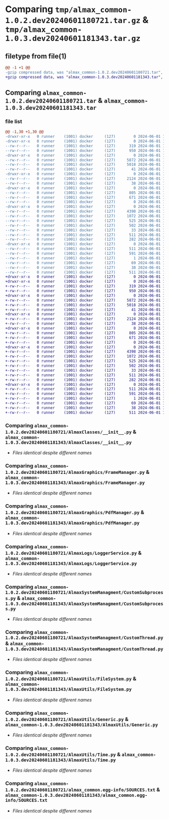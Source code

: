 # Comparing `tmp/almax_common-1.0.2.dev20240601180721.tar.gz` & `tmp/almax_common-1.0.3.dev20240601181343.tar.gz`

## filetype from file(1)

```diff
@@ -1 +1 @@
-gzip compressed data, was "almax_common-1.0.2.dev20240601180721.tar", last modified: Sat Jun  1 18:07:24 2024, max compression
+gzip compressed data, was "almax_common-1.0.3.dev20240601181343.tar", last modified: Sat Jun  1 18:13:45 2024, max compression
```

## Comparing `almax_common-1.0.2.dev20240601180721.tar` & `almax_common-1.0.3.dev20240601181343.tar`

### file list

```diff
@@ -1,30 +1,30 @@
-drwxr-xr-x   0 runner    (1001) docker     (127)        0 2024-06-01 18:07:24.272412 almax_common-1.0.2.dev20240601180721/
-drwxr-xr-x   0 runner    (1001) docker     (127)        0 2024-06-01 18:07:24.268412 almax_common-1.0.2.dev20240601180721/AlmaxClasses/
--rw-r--r--   0 runner    (1001) docker     (127)      319 2024-06-01 18:07:19.000000 almax_common-1.0.2.dev20240601180721/AlmaxClasses/Result.py
--rw-r--r--   0 runner    (1001) docker     (127)      950 2024-06-01 18:07:19.000000 almax_common-1.0.2.dev20240601180721/AlmaxClasses/__init__.py
-drwxr-xr-x   0 runner    (1001) docker     (127)        0 2024-06-01 18:07:24.268412 almax_common-1.0.2.dev20240601180721/AlmaxGraphics/
--rw-r--r--   0 runner    (1001) docker     (127)     5872 2024-06-01 18:07:19.000000 almax_common-1.0.2.dev20240601180721/AlmaxGraphics/FrameManager.py
--rw-r--r--   0 runner    (1001) docker     (127)     5018 2024-06-01 18:07:19.000000 almax_common-1.0.2.dev20240601180721/AlmaxGraphics/PdfManager.py
--rw-r--r--   0 runner    (1001) docker     (127)       41 2024-06-01 18:07:19.000000 almax_common-1.0.2.dev20240601180721/AlmaxGraphics/__init__.py
-drwxr-xr-x   0 runner    (1001) docker     (127)        0 2024-06-01 18:07:24.272412 almax_common-1.0.2.dev20240601180721/AlmaxLogs/
--rw-r--r--   0 runner    (1001) docker     (127)     2124 2024-06-01 18:07:19.000000 almax_common-1.0.2.dev20240601180721/AlmaxLogs/LoggerService.py
--rw-r--r--   0 runner    (1001) docker     (127)       38 2024-06-01 18:07:19.000000 almax_common-1.0.2.dev20240601180721/AlmaxLogs/__init__.py
-drwxr-xr-x   0 runner    (1001) docker     (127)        0 2024-06-01 18:07:24.272412 almax_common-1.0.2.dev20240601180721/AlmaxSystemManagment/
--rw-r--r--   0 runner    (1001) docker     (127)      805 2024-06-01 18:07:19.000000 almax_common-1.0.2.dev20240601180721/AlmaxSystemManagment/CustomSubprocess.py
--rw-r--r--   0 runner    (1001) docker     (127)      671 2024-06-01 18:07:19.000000 almax_common-1.0.2.dev20240601180721/AlmaxSystemManagment/CustomThread.py
--rw-r--r--   0 runner    (1001) docker     (127)        0 2024-06-01 18:07:19.000000 almax_common-1.0.2.dev20240601180721/AlmaxSystemManagment/__init__.py
-drwxr-xr-x   0 runner    (1001) docker     (127)        0 2024-06-01 18:07:24.272412 almax_common-1.0.2.dev20240601180721/AlmaxUtils/
--rw-r--r--   0 runner    (1001) docker     (127)     4398 2024-06-01 18:07:19.000000 almax_common-1.0.2.dev20240601180721/AlmaxUtils/FileSystem.py
--rw-r--r--   0 runner    (1001) docker     (127)     1072 2024-06-01 18:07:19.000000 almax_common-1.0.2.dev20240601180721/AlmaxUtils/Generic.py
--rw-r--r--   0 runner    (1001) docker     (127)      525 2024-06-01 18:07:19.000000 almax_common-1.0.2.dev20240601180721/AlmaxUtils/Time.py
--rw-r--r--   0 runner    (1001) docker     (127)      502 2024-06-01 18:07:19.000000 almax_common-1.0.2.dev20240601180721/AlmaxUtils/Xml.py
--rw-r--r--   0 runner    (1001) docker     (127)       33 2024-06-01 18:07:19.000000 almax_common-1.0.2.dev20240601180721/AlmaxUtils/__init__.py
--rw-r--r--   0 runner    (1001) docker     (127)      511 2024-06-01 18:07:24.272412 almax_common-1.0.2.dev20240601180721/PKG-INFO
--rw-r--r--   0 runner    (1001) docker     (127)      282 2024-06-01 18:07:19.000000 almax_common-1.0.2.dev20240601180721/README.md
-drwxr-xr-x   0 runner    (1001) docker     (127)        0 2024-06-01 18:07:24.272412 almax_common-1.0.2.dev20240601180721/almax_common.egg-info/
--rw-r--r--   0 runner    (1001) docker     (127)      511 2024-06-01 18:07:24.000000 almax_common-1.0.2.dev20240601180721/almax_common.egg-info/PKG-INFO
--rw-r--r--   0 runner    (1001) docker     (127)      591 2024-06-01 18:07:24.000000 almax_common-1.0.2.dev20240601180721/almax_common.egg-info/SOURCES.txt
--rw-r--r--   0 runner    (1001) docker     (127)        1 2024-06-01 18:07:24.000000 almax_common-1.0.2.dev20240601180721/almax_common.egg-info/dependency_links.txt
--rw-r--r--   0 runner    (1001) docker     (127)       69 2024-06-01 18:07:24.000000 almax_common-1.0.2.dev20240601180721/almax_common.egg-info/top_level.txt
--rw-r--r--   0 runner    (1001) docker     (127)       38 2024-06-01 18:07:24.272412 almax_common-1.0.2.dev20240601180721/setup.cfg
--rw-r--r--   0 runner    (1001) docker     (127)      511 2024-06-01 18:07:19.000000 almax_common-1.0.2.dev20240601180721/setup.py
+drwxr-xr-x   0 runner    (1001) docker     (127)        0 2024-06-01 18:13:45.977513 almax_common-1.0.3.dev20240601181343/
+drwxr-xr-x   0 runner    (1001) docker     (127)        0 2024-06-01 18:13:45.973513 almax_common-1.0.3.dev20240601181343/AlmaxClasses/
+-rw-r--r--   0 runner    (1001) docker     (127)      319 2024-06-01 18:13:41.000000 almax_common-1.0.3.dev20240601181343/AlmaxClasses/Result.py
+-rw-r--r--   0 runner    (1001) docker     (127)      950 2024-06-01 18:13:41.000000 almax_common-1.0.3.dev20240601181343/AlmaxClasses/__init__.py
+drwxr-xr-x   0 runner    (1001) docker     (127)        0 2024-06-01 18:13:45.973513 almax_common-1.0.3.dev20240601181343/AlmaxGraphics/
+-rw-r--r--   0 runner    (1001) docker     (127)     5872 2024-06-01 18:13:41.000000 almax_common-1.0.3.dev20240601181343/AlmaxGraphics/FrameManager.py
+-rw-r--r--   0 runner    (1001) docker     (127)     5018 2024-06-01 18:13:41.000000 almax_common-1.0.3.dev20240601181343/AlmaxGraphics/PdfManager.py
+-rw-r--r--   0 runner    (1001) docker     (127)       41 2024-06-01 18:13:41.000000 almax_common-1.0.3.dev20240601181343/AlmaxGraphics/__init__.py
+drwxr-xr-x   0 runner    (1001) docker     (127)        0 2024-06-01 18:13:45.973513 almax_common-1.0.3.dev20240601181343/AlmaxLogs/
+-rw-r--r--   0 runner    (1001) docker     (127)     2124 2024-06-01 18:13:41.000000 almax_common-1.0.3.dev20240601181343/AlmaxLogs/LoggerService.py
+-rw-r--r--   0 runner    (1001) docker     (127)       38 2024-06-01 18:13:41.000000 almax_common-1.0.3.dev20240601181343/AlmaxLogs/__init__.py
+drwxr-xr-x   0 runner    (1001) docker     (127)        0 2024-06-01 18:13:45.973513 almax_common-1.0.3.dev20240601181343/AlmaxSystemManagment/
+-rw-r--r--   0 runner    (1001) docker     (127)      805 2024-06-01 18:13:41.000000 almax_common-1.0.3.dev20240601181343/AlmaxSystemManagment/CustomSubprocess.py
+-rw-r--r--   0 runner    (1001) docker     (127)      671 2024-06-01 18:13:41.000000 almax_common-1.0.3.dev20240601181343/AlmaxSystemManagment/CustomThread.py
+-rw-r--r--   0 runner    (1001) docker     (127)        0 2024-06-01 18:13:41.000000 almax_common-1.0.3.dev20240601181343/AlmaxSystemManagment/__init__.py
+drwxr-xr-x   0 runner    (1001) docker     (127)        0 2024-06-01 18:13:45.973513 almax_common-1.0.3.dev20240601181343/AlmaxUtils/
+-rw-r--r--   0 runner    (1001) docker     (127)     4398 2024-06-01 18:13:41.000000 almax_common-1.0.3.dev20240601181343/AlmaxUtils/FileSystem.py
+-rw-r--r--   0 runner    (1001) docker     (127)     1072 2024-06-01 18:13:41.000000 almax_common-1.0.3.dev20240601181343/AlmaxUtils/Generic.py
+-rw-r--r--   0 runner    (1001) docker     (127)      525 2024-06-01 18:13:41.000000 almax_common-1.0.3.dev20240601181343/AlmaxUtils/Time.py
+-rw-r--r--   0 runner    (1001) docker     (127)      502 2024-06-01 18:13:41.000000 almax_common-1.0.3.dev20240601181343/AlmaxUtils/Xml.py
+-rw-r--r--   0 runner    (1001) docker     (127)       33 2024-06-01 18:13:41.000000 almax_common-1.0.3.dev20240601181343/AlmaxUtils/__init__.py
+-rw-r--r--   0 runner    (1001) docker     (127)      511 2024-06-01 18:13:45.977513 almax_common-1.0.3.dev20240601181343/PKG-INFO
+-rw-r--r--   0 runner    (1001) docker     (127)      282 2024-06-01 18:13:41.000000 almax_common-1.0.3.dev20240601181343/README.md
+drwxr-xr-x   0 runner    (1001) docker     (127)        0 2024-06-01 18:13:45.977513 almax_common-1.0.3.dev20240601181343/almax_common.egg-info/
+-rw-r--r--   0 runner    (1001) docker     (127)      511 2024-06-01 18:13:45.000000 almax_common-1.0.3.dev20240601181343/almax_common.egg-info/PKG-INFO
+-rw-r--r--   0 runner    (1001) docker     (127)      591 2024-06-01 18:13:45.000000 almax_common-1.0.3.dev20240601181343/almax_common.egg-info/SOURCES.txt
+-rw-r--r--   0 runner    (1001) docker     (127)        1 2024-06-01 18:13:45.000000 almax_common-1.0.3.dev20240601181343/almax_common.egg-info/dependency_links.txt
+-rw-r--r--   0 runner    (1001) docker     (127)       69 2024-06-01 18:13:45.000000 almax_common-1.0.3.dev20240601181343/almax_common.egg-info/top_level.txt
+-rw-r--r--   0 runner    (1001) docker     (127)       38 2024-06-01 18:13:45.977513 almax_common-1.0.3.dev20240601181343/setup.cfg
+-rw-r--r--   0 runner    (1001) docker     (127)      511 2024-06-01 18:13:41.000000 almax_common-1.0.3.dev20240601181343/setup.py
```

### Comparing `almax_common-1.0.2.dev20240601180721/AlmaxClasses/__init__.py` & `almax_common-1.0.3.dev20240601181343/AlmaxClasses/__init__.py`

 * *Files identical despite different names*

### Comparing `almax_common-1.0.2.dev20240601180721/AlmaxGraphics/FrameManager.py` & `almax_common-1.0.3.dev20240601181343/AlmaxGraphics/FrameManager.py`

 * *Files identical despite different names*

### Comparing `almax_common-1.0.2.dev20240601180721/AlmaxGraphics/PdfManager.py` & `almax_common-1.0.3.dev20240601181343/AlmaxGraphics/PdfManager.py`

 * *Files identical despite different names*

### Comparing `almax_common-1.0.2.dev20240601180721/AlmaxLogs/LoggerService.py` & `almax_common-1.0.3.dev20240601181343/AlmaxLogs/LoggerService.py`

 * *Files identical despite different names*

### Comparing `almax_common-1.0.2.dev20240601180721/AlmaxSystemManagment/CustomSubprocess.py` & `almax_common-1.0.3.dev20240601181343/AlmaxSystemManagment/CustomSubprocess.py`

 * *Files identical despite different names*

### Comparing `almax_common-1.0.2.dev20240601180721/AlmaxSystemManagment/CustomThread.py` & `almax_common-1.0.3.dev20240601181343/AlmaxSystemManagment/CustomThread.py`

 * *Files identical despite different names*

### Comparing `almax_common-1.0.2.dev20240601180721/AlmaxUtils/FileSystem.py` & `almax_common-1.0.3.dev20240601181343/AlmaxUtils/FileSystem.py`

 * *Files identical despite different names*

### Comparing `almax_common-1.0.2.dev20240601180721/AlmaxUtils/Generic.py` & `almax_common-1.0.3.dev20240601181343/AlmaxUtils/Generic.py`

 * *Files identical despite different names*

### Comparing `almax_common-1.0.2.dev20240601180721/AlmaxUtils/Time.py` & `almax_common-1.0.3.dev20240601181343/AlmaxUtils/Time.py`

 * *Files identical despite different names*

### Comparing `almax_common-1.0.2.dev20240601180721/almax_common.egg-info/SOURCES.txt` & `almax_common-1.0.3.dev20240601181343/almax_common.egg-info/SOURCES.txt`

 * *Files identical despite different names*

